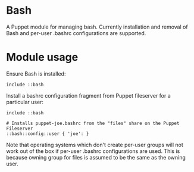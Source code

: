 # Bash

A Puppet module for managing bash. Currently installation and removal of Bash 
and per-user .bashrc configurations are supported.

# Module usage

Ensure Bash is installed:

    include ::bash

Install a bashrc configuration fragment from Puppet fileserver for a particular
user:

    include ::bash
    
    # Installs puppet-joe.bashrc from the "files" share on the Puppet Fileserver
    ::bash::config::user { 'joe': }

Note that operating systems which don't create per-user groups will not work out 
of the box if per-user .bashrc configurations are used. This is because owning 
group for files is assumed to be the same as the owning user.
